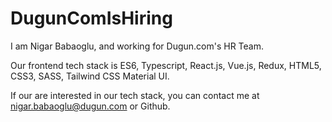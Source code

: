 # DugunComIsHiring

I am Nigar Babaoglu, and working for Dugun.com's HR Team.

Our frontend tech stack is ES6, Typescript, React.js, Vue.js, Redux, HTML5, CSS3, SASS, Tailwind CSS Material UI.

If our are interested in our tech stack, you can contact me at nigar.babaoglu@dugun.com or Github.
